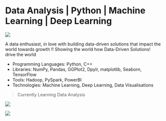 
# Data Analysis | Python | Machine Learning | Deep Learning

![](https://quotes-github-readme.vercel.app/api?type=vetical&theme=dark)




A data enthusiast, in love with building data-driven solutions that impact the world towards growth !! Showing the world how Data-Driven Solutions! drive the world

- Programming Languages: Python, C++
- Libraries: NumPy, Pandas, GGPlot2, Dpylr, matplotlib, Seaborn, TensorFlow
- Tools: Hadoop, PySpark, PowerBI
- Technologies: Machine Learning, Deep Learning, Data Visualisations

> Currently Learning Data Analysis

![](https://github-readme-stats.vercel.app/api?username=shivansh5059&theme=dark&hide_border=false&include_all_commits=true&count_private=false)<br/>

![](https://github-readme-streak-stats.herokuapp.com/?user=shivansh5059&theme=dark&hide_border=false)<br/>
